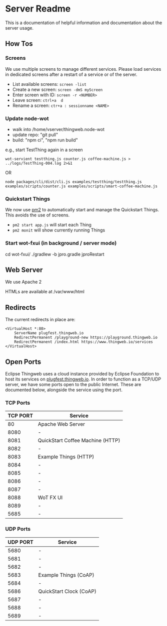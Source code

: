 # Server Readme

This is a documentation of helpful information and documentation about the server usage.

## How Tos

### Screens

We use multiple screens to manage different services.
Please load services in dedicated screens after a restart of a service or of the server.

* List available screens: `screen -list`
* Create a new screen: `screen -dmS myScreen`
* Enter screen with ID: `screen -r <NUMBER>`
* Leave screen: `ctrl+a  d`
* Rename a screen: `ctr+a : sessionname <NAME>`

### Update node-wot

* walk into /home/vserver/thingweb.node-wot
* update repo: "git pull"
* build: "npm ci", "npm run build"

e.g., start TestThing again in a screen

`wot-servient testthing.js counter.js coffee-machine.js > ../logs/TestThing-004.log 2>&1`

OR

`node packages/cli/dist/cli.js examples/testthing/testthing.js examples/scripts/counter.js examples/scripts/smart-coffee-machine.js `

### Quickstart Things

We now use [pm2](https://pm2.keymetrics.io/) to automatically start and manage the Quickstart Things. This avoids the use of screens.

- `pm2 start app.js` will start each Thing
- `pm2 monit` will show currently running Things

### Start wot-fxui (in background / server mode)

cd wot-fxui/
./gradlew -b jpro.gradle jproRestart


## Web Server 

We use Apache 2

HTMLs are available at /var/www/html

## Redirects

The current redirects in place are:

```
<VirtualHost *:80>
    ServerName plugfest.thingweb.io
    RedirectPermanent /playground-new https://playground.thingweb.io
    RedirectPermanent /index.html https://www.thingweb.io/services
</VirtualHost>
```

## Open Ports

Eclipse Thingweb uses a cloud instance provided by Eclipse Foundation to host its services on [plugfest.thingweb.io](http://plugfest.thingweb.io/). 
In order to function as a TCP/UDP server, we have some ports open to the public Internet.
These are documented below, alongside the service using the port.

### TCP Ports

| TCP PORT | Service |
|----------|---------|
|   80     |  Apache Web Server |
|   8080   |  -       |
|   8081   |  QuickStart Coffee Machine (HTTP) |
|   8082   |  -        |
|   8083   |  Example Things (HTTP) |
|   8084   |  -       |
|   8085   |  -       |
|   8086   |  -       |
|   8087   |  -       |
|   8088   |  WoT FX UI |
|   8089   |  -       |
|   5685   |  -       |


### UDP Ports

| UDP PORT | Service |
|----------|---------|
|   5680   |  -       |
|   5681   |  -       |
|   5682   |  -       |
|   5683   |  Example Things (CoAP) |
|   5684   |  -       |
|   5686   |  QuickStart Clock (CoAP) |
|   5687   |  -       |
|   5688   |  -       |
|   5689   |  -       |
